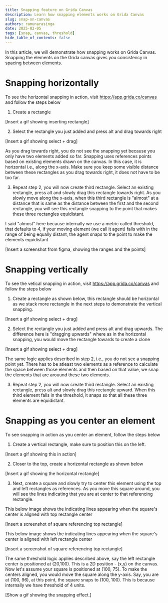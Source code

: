 ```yaml
---
title: Snapping feature on Grida Canvas
description: Learn how snapping elements works on Grida Canvas
slug: snap-on-canvas
authors: ramunarasinga
date: 2025-02-05
tags: [snap, canvas, threshold]
hide_table_of_contents: false
---
```


In this article, we will demonstrate how snapping works on Grida Canvas. Snapping the elements on the Grida canvas
gives you consistency in spacing between elements.

# Snapping horizontally

To see the horizontal snapping in action, visit https://app.grida.co/canvas and follow the steps below

1. Create a rectangle

[Insert a gif showing inserting rectangle]

2. Select the rectangle you just added and press alt and drag towards right

[Insert a gif showing select + drag]

As you drag towards right, you do not see the snapping yet because you only have two elements added so far. Snapping uses references points based on existing elements drawn on the canvas. In this case, it is horizontal i.e., along the x-axis. Make sure you keep some visible distance between these rectangles as you drag towards right, it does not have to be too far.

3. Repeat step 2, you will now create third rectangle. Select an existing rectangle, press alt and slowly drag this rectangle towards right. As you slowly move along the x-axis, when this third rectangle is "almost" at a distance that is same as the distance between the first and the second rectangle, you will see this rectangle snapping to the point that makes these three rectangles equidistant. 

I said "almost" here because internally we use a metric called threshold, that defaults to 4, if your moving element (we call it agent) falls with in the range of being equally distant, the agent snaps to the point to make the elements equidistant

[Insert a screenshot from figma, showing the ranges and the points]  

# Snapping vertically

To see the vetical snapping in action, visit https://app.grida.co/canvas and follow the steps below 

1. Create a rectangle as shown below, this rectangle should be horizontal as we stack more rectangle in the next steps
to demonstrate the vertical snapping.

[Insert a gif showing select + drag]

2. Select the rectangle you just added and press alt and drag upwards. The difference here is "dragging upwards" where as in the horizontal snapping, you would move the rectangle towards to create a clone

[Insert a gif showing select + drag]

The same logic applies described in step 2, i.e., you do not see a snapping point yet. There has to be atleast two elements as a reference to calculate the space between those elements and then based on that value, we snap the elements that are arouund these two elements.

3. Repeat step 2, you will now create third rectangle. Select an existing rectangle, press alt and slowly drag this rectangle upward. When this third element falls in the threshold, it snaps so that all these three elements are equidistant.

# Snapping as you center an element

To see snapping in action as you center an element, follow the steps below

1. Create a vertical rectangle, make sure to position this on the left.

[Insert a gif showing this in action]

2. Closer to the top, create a horizontal rectangle as shown below

[Insert a gif showing the horizontal rectangle]

3. Next, create a square and slowly try to center this element using the top and left rectangles as references. As you move this square around, you will see the lines indicating that you are at center to that referencing rectangle.

This below image shows the indicating lines appearing when the square's center is aligned with top rectangle center

[Insert a screenshot of square referencing top rectangle]

This below image shows the indicating lines appearing when the square's center is aligned with left rectangle center

[Insert a screenshot of square referencing top rectangle]

The same threshold logic applies described above, say the left rectangle center is positioned at (20,100). This is a 2D position - (x,y) on the canvas. Now let's assume your square is positioned at (100, 75). To make the centers aligned, you would move the square along the y-axis. Say, you are at (100, 96), at this point, the square snaps to (100, 100). This is because internally we have threshold of 4 units.

[Show a gif showing the snapping effect.]